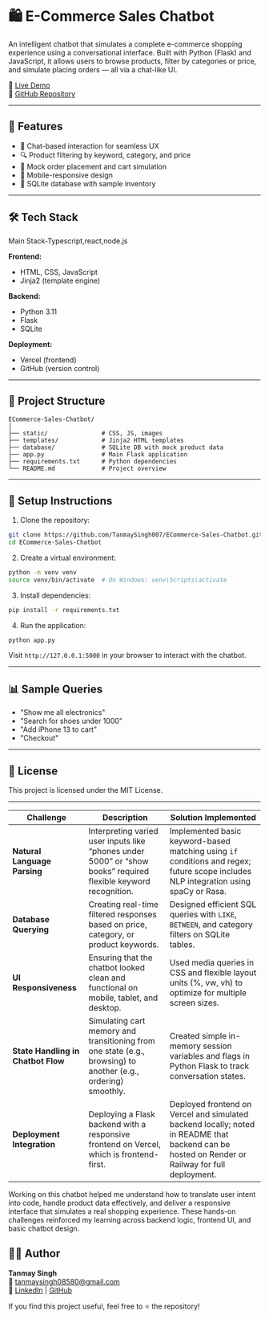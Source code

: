 # 🛍️ E-Commerce Sales Chatbot

An intelligent chatbot that simulates a complete e-commerce shopping experience using a conversational interface. Built with Python (Flask) and JavaScript, it allows users to browse products, filter by categories or price, and simulate placing orders — all via a chat-like UI.

🚀 [Live Demo](https://e-commerce-sales-chatbot-i0yd4isx9.vercel.app/)  
🔗 [GitHub Repository](https://github.com/TanmaySingh007/ECommerce-Sales-Chatbot)

---

## 📌 Features

- 💬 Chat-based interaction for seamless UX
- 🔍 Product filtering by keyword, category, and price
- 🛒 Mock order placement and cart simulation
- 📱 Mobile-responsive design
- 💾 SQLite database with sample inventory

---

## 🛠️ Tech Stack
Main Stack-Typescript,react,node.js

**Frontend:**  
- HTML, CSS, JavaScript  
- Jinja2 (template engine)

**Backend:**  
- Python 3.11  
- Flask  
- SQLite  

**Deployment:**  
- Vercel (frontend)  
- GitHub (version control)

---

## 🧩 Project Structure

```
ECommerce-Sales-Chatbot/
│
├── static/               # CSS, JS, images
├── templates/            # Jinja2 HTML templates
├── database/             # SQLite DB with mock product data
├── app.py                # Main Flask application
├── requirements.txt      # Python dependencies
└── README.md             # Project overview
```

---

## 🔧 Setup Instructions

1. Clone the repository:
```bash
git clone https://github.com/TanmaySingh007/ECommerce-Sales-Chatbot.git
cd ECommerce-Sales-Chatbot
```

2. Create a virtual environment:
```bash
python -m venv venv
source venv/bin/activate  # On Windows: venv\Scripts\activate
```

3. Install dependencies:
```bash
pip install -r requirements.txt
```

4. Run the application:
```bash
python app.py
```

Visit `http://127.0.0.1:5000` in your browser to interact with the chatbot.

---

## 📊 Sample Queries

- "Show me all electronics"
- "Search for shoes under 1000"
- "Add iPhone 13 to cart"
- "Checkout"

---

## 📜 License

This project is licensed under the MIT License.

---
| **Challenge**                      | **Description**                                                                                                 | **Solution Implemented**                                                                                                                        |
| ---------------------------------- | --------------------------------------------------------------------------------------------------------------- | ----------------------------------------------------------------------------------------------------------------------------------------------- |
| **Natural Language Parsing**       | Interpreting varied user inputs like “phones under 5000” or “show books” required flexible keyword recognition. | Implemented basic keyword-based matching using `if` conditions and regex; future scope includes NLP integration using spaCy or Rasa.            |
| **Database Querying**              | Creating real-time filtered responses based on price, category, or product keywords.                            | Designed efficient SQL queries with `LIKE`, `BETWEEN`, and category filters on SQLite tables.                                                   |
| **UI Responsiveness**              | Ensuring that the chatbot looked clean and functional on mobile, tablet, and desktop.                           | Used media queries in CSS and flexible layout units (%, vw, vh) to optimize for multiple screen sizes.                                          |
| **State Handling in Chatbot Flow** | Simulating cart memory and transitioning from one state (e.g., browsing) to another (e.g., ordering) smoothly.  | Created simple in-memory session variables and flags in Python Flask to track conversation states.                                              |
| **Deployment Integration**         | Deploying a Flask backend with a responsive frontend on Vercel, which is frontend-first.                        | Deployed frontend on Vercel and simulated backend locally; noted in README that backend can be hosted on Render or Railway for full deployment. |

Working on this chatbot helped me understand how to translate user intent into code, handle product data effectively, and deliver a responsive interface that simulates a real shopping experience. These hands-on challenges reinforced my learning across backend logic, frontend UI, and basic chatbot design.
## 👨‍💻 Author

**Tanmay Singh**  
📧 tanmaysingh08580@gmail.com  
🔗 [LinkedIn](https://www.linkedin.com/in/tanmay-singh-228097272/) | [GitHub](https://github.com/TanmaySingh007)

If you find this project useful, feel free to ⭐️ the repository!
